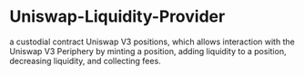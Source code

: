 # Uniswap-Liquidity-Provider
a custodial contract Uniswap V3 positions, which allows interaction with the Uniswap V3 Periphery by minting a position, adding liquidity to a position, decreasing liquidity, and collecting fees.
